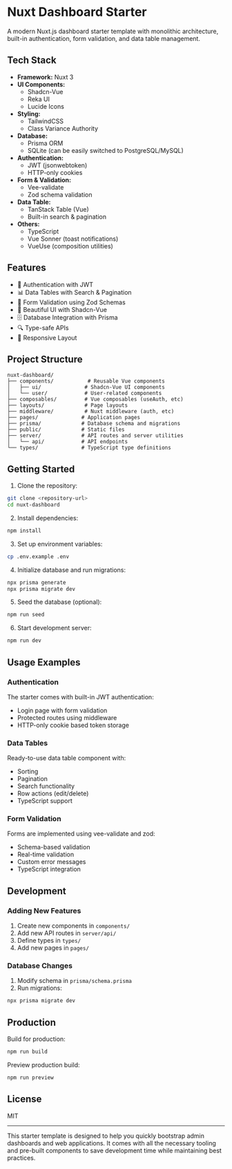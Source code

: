 # Nuxt Dashboard Starter

A modern Nuxt.js dashboard starter template with monolithic architecture, built-in authentication, form validation, and data table management.

## Tech Stack

- **Framework:** Nuxt 3
- **UI Components:** 
  - Shadcn-Vue
  - Reka UI
  - Lucide Icons
- **Styling:** 
  - TailwindCSS
  - Class Variance Authority
- **Database:**
  - Prisma ORM
  - SQLite (can be easily switched to PostgreSQL/MySQL)
- **Authentication:**
  - JWT (jsonwebtoken)
  - HTTP-only cookies
- **Form & Validation:**
  - Vee-validate
  - Zod schema validation
- **Data Table:**
  - TanStack Table (Vue)
  - Built-in search & pagination
- **Others:**
  - TypeScript
  - Vue Sonner (toast notifications)
  - VueUse (composition utilities)

## Features

- 🔐 Authentication with JWT
- 📊 Data Tables with Search & Pagination
- 📝 Form Validation using Zod Schemas
- 🎨 Beautiful UI with Shadcn-Vue
- 🗄️ Database Integration with Prisma
- 🔍 Type-safe APIs
- 📱 Responsive Layout

## Project Structure

```
nuxt-dashboard/
├── components/           # Reusable Vue components
│   ├── ui/              # Shadcn-Vue UI components
│   └── user/            # User-related components
├── composables/         # Vue composables (useAuth, etc)
├── layouts/             # Page layouts
├── middleware/          # Nuxt middleware (auth, etc)
├── pages/              # Application pages
├── prisma/             # Database schema and migrations 
├── public/             # Static files
├── server/             # API routes and server utilities
│   └── api/            # API endpoints
└── types/              # TypeScript type definitions
```

## Getting Started

1. Clone the repository:
```bash
git clone <repository-url>
cd nuxt-dashboard
```

2. Install dependencies:
```bash
npm install
```

3. Set up environment variables:
```bash
cp .env.example .env
```

4. Initialize database and run migrations:
```bash
npx prisma generate
npx prisma migrate dev
```

5. Seed the database (optional):
```bash
npm run seed
```

6. Start development server:
```bash
npm run dev
```

## Usage Examples

### Authentication

The starter comes with built-in JWT authentication:
- Login page with form validation
- Protected routes using middleware
- HTTP-only cookie based token storage

### Data Tables

Ready-to-use data table component with:
- Sorting
- Pagination
- Search functionality
- Row actions (edit/delete)
- TypeScript support

### Form Validation

Forms are implemented using vee-validate and zod:
- Schema-based validation
- Real-time validation
- Custom error messages
- TypeScript integration

## Development

### Adding New Features

1. Create new components in `components/`
2. Add new API routes in `server/api/`
3. Define types in `types/`
4. Add new pages in `pages/`

### Database Changes

1. Modify schema in `prisma/schema.prisma`
2. Run migrations:
```bash
npx prisma migrate dev
```

## Production

Build for production:

```bash
npm run build
```

Preview production build:

```bash
npm run preview
```

## License

MIT

---

This starter template is designed to help you quickly bootstrap admin dashboards and web applications. It comes with all the necessary tooling and pre-built components to save development time while maintaining best practices.
